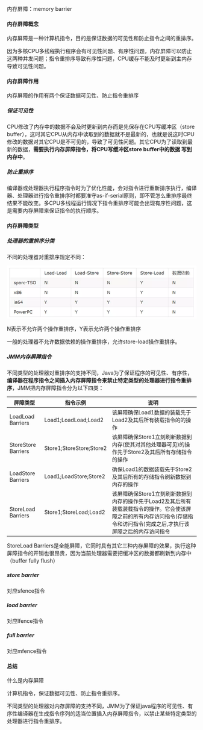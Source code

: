 内存屏障：memory barrier

#### 内存屏障概念

内存屏障是一种计算机指令，目的是保证数据的可见性和防止指令之间的重排序。

因为多核CPU多线程执行程序会有可见性问题、有序性问题，内存屏障可以防止这两种并发问题；指令重排序导致有序性问题，CPU缓存不能及时更新到主内存导致可见性问题。



#### 内存屏障作用

内存屏障的作用有两个保证数据可见性、防止指令重排序

##### 保证可见性

CPU修改了内存中的数据不会及时更新到内存而是先保存在CPU写缓冲区（store buffer），这时其它CPU从内存中读取到的数据就不是最新的，也就是说这时CPU修改的数据对其它CPU是不可见的，导致了可见性问题。其它CPU为了读取到最新的数据，**需要执行内存屏障指令，将CPU写缓冲区store buffer中的数据 写到内存中**。

##### 防止重排序

编译器或处理器执行程序指令时为了优化性能，会对指令进行重新排序执行，编译器、处理器进行指令重排序时都要准守as-if-serial原则，即不管怎么重排序最终结果不能改变。多CPU多线程运行情况下指令重排序可能会出现有序性问题，这是需要内存屏障来保证指令的执行顺序。



#### 内存屏障类型

##### 处理器的重排序分类

不同的处理器对重排序规定不同：

![处理器允许的重排序类型](image\处理器允许的重排序类型.jpg)

N表示不允许两个操作重排序，Y表示允许两个操作重排序

一般的处理器不允许数据依赖的操作重排序，允许store-load操作重排序。



##### JMM内存屏障指令

不同类型的处理器对重排序的支持不同，Java为了保证程序的可见性、有序性，**编译器在程序指令之间插入内存屏障指令来禁止特定类型的处理器进行指令重排序**，JMM把内存屏障指令分为以下四类：

| 屏障类型            | 指令示例                 | 说明                                                         |
| ------------------- | ------------------------ | ------------------------------------------------------------ |
| LoadLoad Barriers   | Load1;LoadLoad;Load2     | 该屏障确保Load1数据的装载先于Load2及其后所有装载指令的的操作 |
| StoreStore Barriers | Store1;StoreStore;Store2 | 该屏障确保Store1立刻刷新数据到内存(使其对其他处理器可见)的操作先于Store2及其后所有存储指令的操作 |
| LoadStore Barriers  | Load1;LoadStore;Store2   | 确保Load1的数据装载先于Store2及其后所有的存储指令刷新数据到内存的操作 |
| StoreLoad Barriers  | Store1;StoreLoad;Load2   | 该屏障确保Store1立刻刷新数据到内存的操作先于Load2及其后所有装载装载指令的操作。它会使该屏障之前的所有内存访问指令(存储指令和访问指令)完成之后,才执行该屏障之后的内存访问指令 |

StoreLoad Barriers是全能屏障，它同时具有其它三种内存屏障的效果，执行这种屏障指令的开销也很昂贵，因为当前处理器需要把缓冲区的数据都刷新到内存中（buffer fully flush）

##### store barrier

对应sfence指令

##### load barrier

对应lfence指令

##### full barrier

对应mfence指令

#### 总结

什么是内存屏障

计算机指令，保证数据可见性、防止指令重排序。

不同类型的处理器对内存屏障的支持不同，JMM为了保证java程序的可见性、有序性编译器在生成指令序列的适当位置插入内存屏障指令，以禁止某些特定类型的处理器进行指令重排序。

